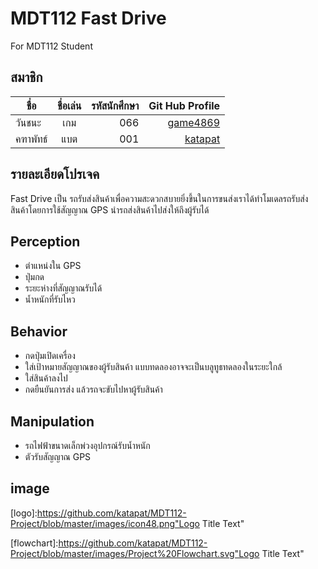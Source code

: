# MDT112 Fast Drive
For MDT112 Student

## สมาชิก

| ชื่อ      | ชื่อเล่น  |   รหัสนักศึกษา   | Git Hub Profile  |
| --------|:------:| --------------:|-----------------:|
| วันชนะ   |   เกม  |    066  | [game4869](https://github.com/game4869) |
| คฑาพัทธ์  | แบต  |   001   | [katapat](https://github.com/katapat/MDT112-Project)  |



## รายละเอียดโปรเจค
 Fast Drive เป็น รถรับส่งสินค้าเพื่อความสะดวกสบายยิ่งขึ้นในการขนส่งเราได้ทำโมเดลรถรับส่งสินค้าโดยการใช้สัญญาณ GPS นำรถส่งสินค้าไปส่งให้ถึงผู้รับได้


## Perception 
- ตำแหน่งใน GPS
- ปุ่มกด
- ระยะห่างที่สัญญาณรับได้
- น้ำหนักที่รับไหว

## Behavior 
- กดปุ่มเปิดเครื่อง
- ใส่เป้าหมายสัญญาณของผู้รับสินค้า แบบทดลองอาจจะเป็นบลูทูธทดลองในระยะใกล้
- ใส่สินค้าลงไป
- กดยืนยันการส่ง แล้วรถจะขับไปหาผู้รับสินค้า

## Manipulation
- รถไฟฟ้าขนาดเล็กพ่วงอุปกรณ์รับน้ำหนัก
- ตัวรับสัญญาณ GPS

## image
[logo]:https://github.com/katapat/MDT112-Project/blob/master/images/icon48.png"Logo Title Text"

[flowchart]:https://github.com/katapat/MDT112-Project/blob/master/images/Project%20Flowchart.svg"Logo Title Text"
